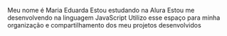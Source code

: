 Meu nome é Maria Eduarda
Estou estudando na Alura
Estou me desenvolvendo na linguagem JavaScript
Utilizo esse espaço para minha organização e compartilhamento dos meu projetos desenvolvidos
